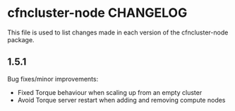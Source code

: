 cfncluster-node CHANGELOG
=========================

This file is used to list changes made in each version of the cfncluster-node package.

1.5.1
-----

Bug fixes/minor improvements:

  - Fixed Torque behaviour when scaling up from an empty cluster
  - Avoid Torque server restart when adding and removing compute nodes
